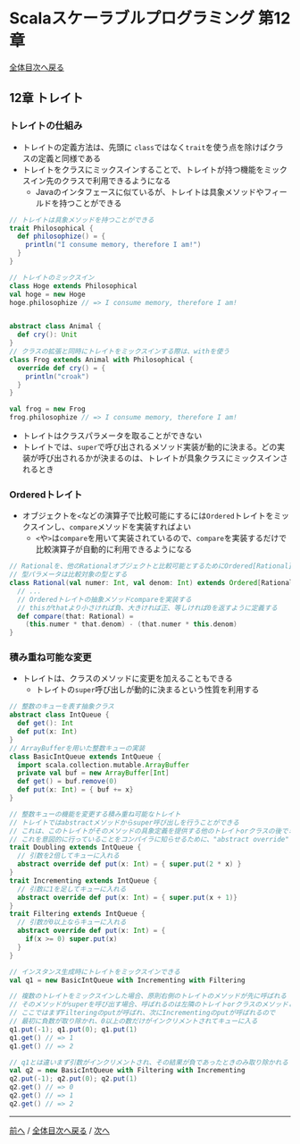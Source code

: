 # Scalaスケーラブルプログラミング 第12章
[全体目次へ戻る](index.md)

## 12章 トレイト
### トレイトの仕組み
- トレイトの定義方法は、先頭に `class`ではなく`trait`を使う点を除けばクラスの定義と同様である
- トレイトをクラスにミックスインすることで、トレイトが持つ機能をミックスイン先のクラスで利用できるようになる
  + Javaのインタフェースに似ているが、トレイトは具象メソッドやフィールドを持つことができる

```scala
// トレイトは具象メソッドを持つことができる
trait Philosophical {
  def philosophize() = {
    println("I consume memory, therefore I am!")
  }
}

// トレイトのミックスイン
class Hoge extends Philosophical
val hoge = new Hoge
hoge.philosophize // => I consume memory, therefore I am!


abstract class Animal {
  def cry(): Unit
}
// クラスの拡張と同時にトレイトをミックスインする際は、withを使う
class Frog extends Animal with Philosophical {
  override def cry() = {
    println("croak")
  }
}

val frog = new Frog
frog.philosophize // => I consume memory, therefore I am!
```

- トレイトはクラスパラメータを取ることができない
- トレイトでは、`super`で呼び出されるメソッド実装が動的に決まる。どの実装が呼び出されるかが決まるのは、トレイトが具象クラスにミックスインされるとき

### Orderedトレイト
- オブジェクトを`<`などの演算子で比較可能にするには`Ordered`トレイトをミックスインし、`compare`メソッドを実装すればよい
  + `<`や`>`は`compare`を用いて実装されているので、`compare`を実装するだけで比較演算子が自動的に利用できるようになる

```scala
// Rationalを、他のRationalオブジェクトと比較可能とするためにOrdered[Rational]をミックスイン
// 型パラメータは比較対象の型とする
class Rational(val numer: Int, val denom: Int) extends Ordered[Rational] {
  // ...
  // Orderedトレイトの抽象メソッドcompareを実装する
  // thisがthatより小さければ負、大きければ正、等しければ0を返すように定義する
  def compare(that: Rational) =
    (this.numer * that.denom) - (that.numer * this.denom)
}
```

### 積み重ね可能な変更
- トレイトは、クラスのメソッドに変更を加えることもできる
  + トレイトの`super`呼び出しが動的に決まるという性質を利用する

```scala
// 整数のキューを表す抽象クラス
abstract class IntQueue {
  def get(): Int
  def put(x: Int)
}
// ArrayBufferを用いた整数キューの実装
class BasicIntQueue extends IntQueue {
  import scala.collection.mutable.ArrayBuffer
  private val buf = new ArrayBuffer[Int]
  def get() = buf.remove(0)
  def put(x: Int) = { buf += x}
}

// 整数キューの機能を変更する積み重ね可能なトレイト
// トレイトではabstractメソッドからsuper呼び出しを行うことができる
// これは、このトレイトがそのメソッドの具象定義を提供する他のトレイトorクラスの後でミックスインされる限り正しく機能する
// これを意図的に行っていることをコンパイラに知らせるために、"abstract override"という修飾子をつける必要がある
trait Doubling extends IntQueue {
  // 引数を2倍してキューに入れる
  abstract override def put(x: Int) = { super.put(2 * x) }
}
trait Incrementing extends IntQueue {
  // 引数に1を足してキューに入れる
  abstract override def put(x: Int) = { super.put(x + 1)}
}
trait Filtering extends IntQueue {
  // 引数が0以上ならキューに入れる
  abstract override def put(x: Int) = {
    if(x >= 0) super.put(x)
  }
}

// インスタンス生成時にトレイトをミックスインできる
val q1 = new BasicIntQueue with Incrementing with Filtering

// 複数のトレイトをミックスインした場合、原則右側のトレイトのメソッドが先に呼ばれる
// そのメソッドがsuperを呼び出す場合、呼ばれるのは左隣のトレイトorクラスのメソッドとなる
// ここではまずFilteringのputが呼ばれ、次にIncrementingのputが呼ばれるので
// 最初に負数が取り除かれ、0以上の数だけがインクリメントされてキューに入る
q1.put(-1); q1.put(0); q1.put(1)
q1.get() // => 1
q1.get() // => 2

// q1とは違いまず引数がインクリメントされ、その結果が負であったときのみ取り除かれる
val q2 = new BasicIntQueue with Filtering with Incrementing
q2.put(-1); q2.put(0); q2.put(1)
q2.get() // => 0
q2.get() // => 1
q2.get() // => 2
```
***

[前へ](c10.md) /
[全体目次へ戻る](index.md) /
[次へ](c13.md)
